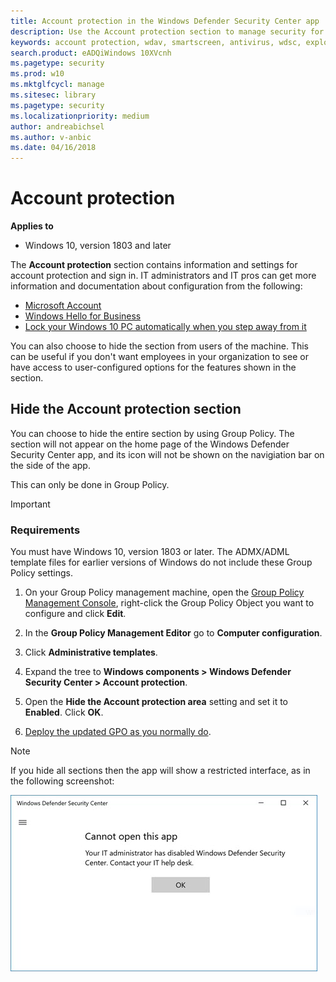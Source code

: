 ```yaml
---
title: Account protection in the Windows Defender Security Center app
description: Use the Account protection section to manage security for your account and sign in to Microsoft.
keywords: account protection, wdav, smartscreen, antivirus, wdsc, exploit, protection, hide
search.product: eADQiWindows 10XVcnh
ms.pagetype: security
ms.prod: w10
ms.mktglfcycl: manage
ms.sitesec: library
ms.pagetype: security
ms.localizationpriority: medium
author: andreabichsel
ms.author: v-anbic
ms.date: 04/16/2018
---
```



# Account protection

**Applies to**

- Windows 10, version 1803 and later


The **Account protection** section contains information and settings for account protection and sign in. IT administrators and IT pros can get more information and documentation about configuration from the following:

- [Microsoft Account](https://account.microsoft.com/account/faq)
- [Windows Hello for Business](https://docs.microsoft.com/en-us/windows/security/identity-protection/hello-for-business/hello-identity-verification)
- [Lock your Windows 10 PC automatically when you step away from it](https://support.microsoft.com/en-us/help/4028111/windows-lock-your-windows-10-pc-automatically-when-you-step-away-from)

You can also choose to hide the section from users of the machine. This can be useful if you don't want employees in your organization to see or have access to user-configured options for the features shown in the section.


## Hide the Account protection section

You can choose to hide the entire section by using Group Policy. The section will not appear on the home page of the Windows Defender Security Center app, and its icon will not be shown on the navigiation bar on the side of the app.

This can only be done in Group Policy.

>[!IMPORTANT]
>### Requirements
>
>You must have Windows 10, version 1803 or later. The ADMX/ADML template files for earlier versions of Windows do not include these Group Policy settings. 

1.  On your Group Policy management machine, open the [Group Policy Management Console](https://technet.microsoft.com/library/cc731212.aspx), right-click the Group Policy Object you want to configure and click **Edit**.

3.  In the **Group Policy Management Editor** go to **Computer configuration**.

4.  Click **Administrative templates**.

5.  Expand the tree to **Windows components > Windows Defender Security Center > Account protection**.

6.  Open the **Hide the Account protection area** setting and set it to **Enabled**. Click **OK**.

7. [Deploy the updated GPO as you normally do](https://msdn.microsoft.com/en-us/library/ee663280(v=vs.85).aspx). 

>[!NOTE]
>If you hide all sections then the app will show a restricted interface, as in the following screenshot:
>  
>![Windows Defender Security Center app with all sections hidden by Group Policy](images/wdsc-all-hide.png)